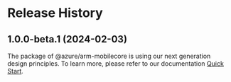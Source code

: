 # Release History
    
## 1.0.0-beta.1 (2024-02-03)

The package of @azure/arm-mobilecore is using our next generation design principles. To learn more, please refer to our documentation [Quick Start](https://aka.ms/js-track2-quickstart).
